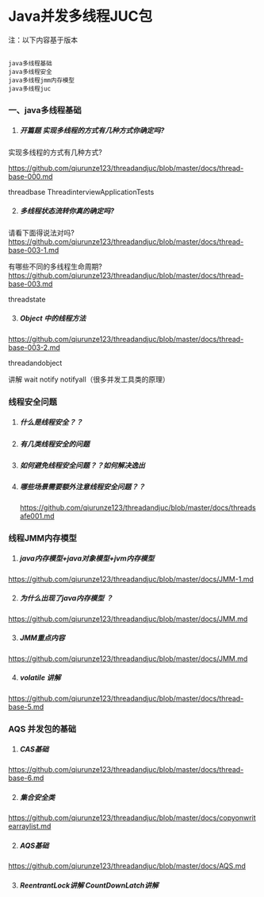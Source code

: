 # Java并发多线程JUC包 

注：以下内容基于版本

```properties

java多线程基础
java多线程安全
java多线程jmm内存模型
java多线程juc

```

### 一、java多线程基础

1. ##### 开篇题 实现多线程的方式有几种方式你确定吗? 

 实现多线程的方式有几种方式? 
 
 https://github.com/qiurunze123/threadandjuc/blob/master/docs/thread-base-000.md

 threadbase ThreadinterviewApplicationTests
 
2. ##### 多线程状态流转你真的确定吗?

  请看下面得说法对吗? 
  https://github.com/qiurunze123/threadandjuc/blob/master/docs/thread-base-003-1.md 


 有哪些不同的多线程生命周期? 
 https://github.com/qiurunze123/threadandjuc/blob/master/docs/thread-base-003.md
 
 threadstate 

3. ##### Object 中的线程方法
   
 https://github.com/qiurunze123/threadandjuc/blob/master/docs/thread-base-003-2.md
 
 threadandobject
 
 讲解 wait notify notifyall（很多并发工具类的原理）
 

### 线程安全问题

1. ##### 什么是线程安全？？
2. ##### 有几类线程安全的问题 
3. ##### 如何避免线程安全问题？？如何解决逸出
4. ##### 哪些场景需要额外注意线程安全问题？？

   https://github.com/qiurunze123/threadandjuc/blob/master/docs/threadsafe001.md

### 线程JMM内存模型

  1. ##### java内存模型+java对象模型+jvm内存模型
   
   https://github.com/qiurunze123/threadandjuc/blob/master/docs/JMM-1.md

  2. #####  为什么出现了java内存模型 ？
  
   https://github.com/qiurunze123/threadandjuc/blob/master/docs/JMM.md

  3. ##### JMM重点内容
     
   https://github.com/qiurunze123/threadandjuc/blob/master/docs/JMM.md
   
  4. ##### volatile 讲解
  
  https://github.com/qiurunze123/threadandjuc/blob/master/docs/thread-base-5.md

### AQS 并发包的基础 

   1. ##### CAS基础 
   
   https://github.com/qiurunze123/threadandjuc/blob/master/docs/thread-base-6.md
   
   2. ##### 集合安全类
   
   https://github.com/qiurunze123/threadandjuc/blob/master/docs/copyonwritearraylist.md
   
   2. ##### AQS基础
   
   https://github.com/qiurunze123/threadandjuc/blob/master/docs/AQS.md

   3. ##### ReentrantLock讲解 CountDownLatch讲解
   
